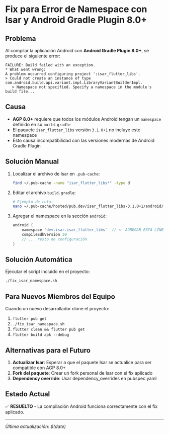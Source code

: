 # Fix para Error de Namespace con Isar y Android Gradle Plugin 8.0+

## Problema

Al compilar la aplicación Android con **Android Gradle Plugin 8.0+**, se produce el siguiente error:

```
FAILURE: Build failed with an exception.
* What went wrong:
A problem occurred configuring project ':isar_flutter_libs'.
> Could not create an instance of type com.android.build.api.variant.impl.LibraryVariantBuilderImpl.
   > Namespace not specified. Specify a namespace in the module's build file...
```

## Causa

- **AGP 8.0+** requiere que todos los módulos Android tengan un `namespace` definido en su `build.gradle`
- El paquete `isar_flutter_libs` versión `3.1.0+1` no incluye este namespace
- Esto causa incompatibilidad con las versiones modernas de Android Gradle Plugin

## Solución Manual

1. Localizar el archivo de Isar en `.pub-cache`:
   ```bash
   find ~/.pub-cache -name "isar_flutter_libs*" -type d
   ```

2. Editar el archivo `build.gradle`:
   ```bash
   # Ejemplo de ruta:
   nano ~/.pub-cache/hosted/pub.dev/isar_flutter_libs-3.1.0+1/android/build.gradle
   ```

3. Agregar el namespace en la sección `android`:
   ```groovy
   android {
       namespace 'dev.isar.isar_flutter_libs'  // <- AGREGAR ESTA LÍNEA
       compileSdkVersion 30
       // ... resto de configuración
   }
   ```

## Solución Automática

Ejecutar el script incluido en el proyecto:

```bash
./fix_isar_namespace.sh
```

## Para Nuevos Miembros del Equipo

Cuando un nuevo desarrollador clone el proyecto:

1. `flutter pub get`
2. `./fix_isar_namespace.sh`
3. `flutter clean && flutter pub get`
4. `flutter build apk --debug`

## Alternativas para el Futuro

1. **Actualizar Isar**: Esperar a que el paquete Isar se actualice para ser compatible con AGP 8.0+
2. **Fork del paquete**: Crear un fork personal de Isar con el fix aplicado
3. **Dependency override**: Usar dependency_overrides en pubspec.yaml

## Estado Actual

✅ **RESUELTO** - La compilación Android funciona correctamente con el fix aplicado.

---
*Última actualización: $(date)* 